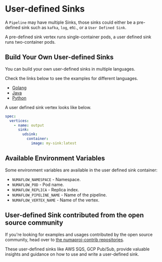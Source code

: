 # User-defined Sinks

A `Pipeline` may have multiple Sinks, those sinks could either be a pre-defined sink such as `kafka`, `log`, etc., or a `User Defined Sink`.

A pre-defined sink vertex runs single-container pods, a user defined sink runs two-container pods.

## Build Your Own User-defined Sinks

You can build your own user-defined sinks in multiple languages.

Check the links below to see the examples for different languages.

- [Golang](https://github.com/numaproj/numaflow-go/tree/main/pkg/sinker/examples/)
- [Java](https://github.com/numaproj/numaflow-java/tree/main/examples/src/main/java/io/numaproj/numaflow/examples/sink/simple/)
- [Python](https://github.com/numaproj/numaflow-python/tree/main/examples/sink/)

A user defined sink vertex looks like below.

```yaml
spec:
  vertices:
    - name: output
      sink:
        udsink:
          container:
            image: my-sink:latest
```

## Available Environment Variables

Some environment variables are available in the user defined sink container:

- `NUMAFLOW_NAMESPACE` - Namespace.
- `NUMAFLOW_POD` - Pod name.
- `NUMAFLOW_REPLICA` - Replica index.
- `NUMAFLOW_PIPELINE_NAME` - Name of the pipeline.
- `NUMAFLOW_VERTEX_NAME` - Name of the vertex.

## User-defined Sink contributed from the open source community

If you're looking for examples and usages contributed by the open source community, head over to [the numaproj-contrib repositories](https://github.com/orgs/numaproj-contrib/repositories).

These user-defined sinks like AWS SQS, GCP Pub/Sub, provide valuable insights and guidance on how to use and write a user-defined sink.
